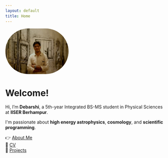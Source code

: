 ```yaml
---
layout: default
title: Home
---
```

<img src="photo (2).jpg" alt="Debarshi's photo" width="200" style="border-radius: 100px;">


# Welcome!

Hi, I’m **Debarshi**, a 5th-year Integrated BS-MS student in Physical Sciences at **IISER Berhampur**.

I'm passionate about **high energy astrophysics**, **cosmology**, and **scientific programming**.

👉 [About Me](about)  
📄 [CV](cv)  
🧪 [Projects](projects)
